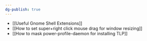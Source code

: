 ```yaml
---
dg-publish: true
---
```

- [[Useful Gnome Shell Extensions]]
- [[How to set super+right click mouse drag for window resizing]]
- [[How to mask power-profile-daemon for installing TLP]]
